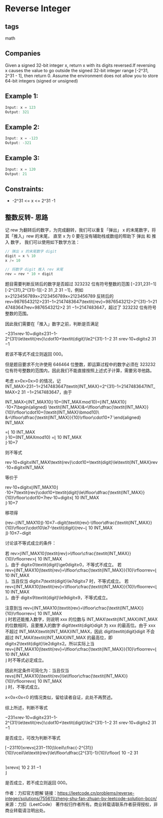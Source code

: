# Reverse Integer

## tags
math

## Companies
Given a signed 32-bit integer x, return x with its digits reversed.If reversing x causes the value to go outside the signed 32-bit integer range [-2^31, 2^31 - 1], then return 0.
Assume the environment does not allow you to store 64-bit integers (signed or unsigned)

## Example 1:
```go
Input: x = 123
Output: 321
```

## Example 2:
```go
Input: x = -123
Output: -321
```

## Example 3:
```go
Input: x = 120
Output: 21
```

## Constraints:
- -2^31 <= x <= 2^31 -1

## 整数反转- 思路
记 rew 为翻转后的数字，为完成翻转，我们可以重复「弹出」 x 的末尾数字，将其「推入」rew 的末尾， 直至 x 为 0
要在没有辅助栈或数组的帮助下 弹出 和 推入 数字， 我们可以使用如下数学方法：
```go
// 弹出 x 的末尾数字 digit
digit = x % 10
x /= 10

// 将数字 digit 推入 rev 末尾
rev = rev * 10 + digit
```

题目需要判断反转后的数字是否超过 323232 位有符号整数的范围 [−231,231−1][-2^{31},2^{31}-1][−2 
31
 ,2 
31
 −1]，例如 x=2123456789x=2123456789x=2123456789 反转后的 rev=9876543212>231−1=2147483647\textit{rev}=9876543212>2^{31}-1=2147483647rev=9876543212>2 
31
 −1=2147483647，超过了 323232 位有符号整数的范围。

因此我们需要在「推入」数字之前，判断是否满足

−231≤rev⋅10+digit≤231−1-2^{31}\le\textit{rev}\cdot10+\textit{digit}\le2^{31}-1−2 
31
 ≤rev⋅10+digit≤2 
31
 −1

若该不等式不成立则返回 000。

但是题目要求不允许使用 646464 位整数，即运算过程中的数字必须在 323232 位有符号整数的范围内，因此我们不能直接按照上述式子计算，需要另寻他路。

考虑 x>0x>0x>0 的情况，记 INT_MAX=231−1=2147483647\textit{INT\_MAX}=2^{31}-1=2147483647INT_MAX=2 
31
 −1=2147483647，由于

INT_MAX=⌊INT_MAX10⌋⋅10+(INT_MAX mod 10)=⌊INT_MAX10⌋⋅10+7\begin{aligned} \textit{INT\_MAX}&=\lfloor\dfrac{\textit{INT\_MAX}}{10}\rfloor\cdot10+(\textit{INT\_MAX}\bmod10)\\ &=\lfloor\dfrac{\textit{INT\_MAX}}{10}\rfloor\cdot10+7 \end{aligned}
INT_MAX
​	
  
=⌊ 
10
INT_MAX
​	
 ⌋⋅10+(INT_MAXmod10)
=⌊ 
10
INT_MAX
​	
 ⌋⋅10+7
​	
 
则不等式

rev⋅10+digit≤INT_MAX\textit{rev}\cdot10+\textit{digit}\le\textit{INT\_MAX}rev⋅10+digit≤INT_MAX

等价于

rev⋅10+digit≤⌊INT_MAX10⌋⋅10+7\textit{rev}\cdot10+\textit{digit}\le\lfloor\dfrac{\textit{INT\_MAX}}{10}\rfloor\cdot10+7rev⋅10+digit≤⌊ 
10
INT_MAX
​	
 ⌋⋅10+7

移项得

(rev−⌊INT_MAX10⌋)⋅10≤7−digit(\textit{rev}-\lfloor\dfrac{\textit{INT\_MAX}}{10}\rfloor)\cdot10\le7-\textit{digit}(rev−⌊ 
10
INT_MAX
​	
 ⌋)⋅10≤7−digit

讨论该不等式成立的条件：

若 rev>⌊INT_MAX10⌋\textit{rev}>\lfloor\cfrac{\textit{INT\_MAX}}{10}\rfloorrev>⌊ 
10
INT_MAX
​	
 ⌋，由于 digit≥0\textit{digit}\ge0digit≥0，不等式不成立。 若 rev=⌊INT_MAX10⌋\textit{rev}=\lfloor\cfrac{\textit{INT\_MAX}}{10}\rfloorrev=⌊ 
10
INT_MAX
​	
 ⌋，当且仅当 digit≤7\textit{digit}\le7digit≤7 时，不等式成立。 若 rev<⌊INT_MAX10⌋\textit{rev}<\lfloor\cfrac{\textit{INT\_MAX}}{10}\rfloorrev<⌊ 
10
INT_MAX
​	
 ⌋，由于 digit≤9\textit{digit}\le9digit≤9，不等式成立。

注意到当 rev=⌊INT_MAX10⌋\textit{rev}=\lfloor\cfrac{\textit{INT\_MAX}}{10}\rfloorrev=⌊ 
10
INT_MAX
​	
 ⌋ 时若还能推入数字，则说明 xxx 的位数与 INT_MAX\textit{INT\_MAX}INT_MAX 的位数相同，且要推入的数字 digit\textit{digit}digit 为 xxx 的最高位。由于 xxx 不超过 INT_MAX\textit{INT\_MAX}INT_MAX，因此 digit\textit{digit}digit 不会超过 INT_MAX\textit{INT\_MAX}INT_MAX 的最高位，即 digit≤2\textit{digit}\le2digit≤2。所以实际上当 rev=⌊INT_MAX10⌋\textit{rev}=\lfloor\cfrac{\textit{INT\_MAX}}{10}\rfloorrev=⌊ 
10
INT_MAX
​	
 ⌋ 时不等式必定成立。

因此判定条件可简化为：当且仅当 rev≤⌊INT_MAX10⌋\textit{rev}\le\lfloor\cfrac{\textit{INT\_MAX}}{10}\rfloorrev≤⌊ 
10
INT_MAX
​	
 ⌋ 时，不等式成立。

x<0x<0x<0 的情况类似，留给读者自证，此处不再赘述。

综上所述，判断不等式

−231≤rev⋅10+digit≤231−1-2^{31}\le\textit{rev}\cdot10+\textit{digit}\le2^{31}-1−2 
31
 ≤rev⋅10+digit≤2 
31
 −1

是否成立，可改为判断不等式

⌈−23110⌉≤rev≤⌊231−110⌋\lceil\cfrac{-2^{31}}{10}\rceil\le\textit{rev}\le\lfloor\dfrac{2^{31}-1}{10}\rfloor⌈ 
10
−2 
31
 
​	
 ⌉≤rev≤⌊ 
10
2 
31
 −1
​	
 ⌋

是否成立，若不成立则返回 000。

作者：力扣官方题解
链接：https://leetcode.cn/problems/reverse-integer/solutions/755611/zheng-shu-fan-zhuan-by-leetcode-solution-bccn/
来源：力扣（LeetCode）
著作权归作者所有。商业转载请联系作者获得授权，非商业转载请注明出处。


